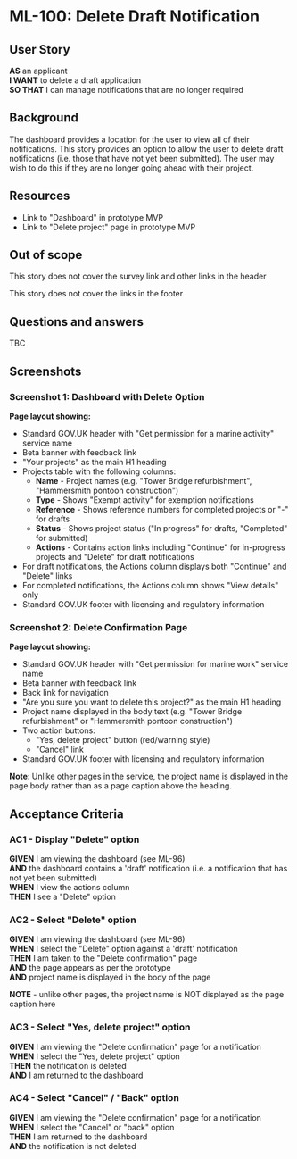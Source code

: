# ML-100: Delete Draft Notification

## User Story

**AS** an applicant  
**I WANT** to delete a draft application  
**SO THAT** I can manage notifications that are no longer required

## Background

The dashboard provides a location for the user to view all of their notifications. This story provides an option to allow the user to delete draft notifications (i.e. those that have not yet been submitted). The user may wish to do this if they are no longer going ahead with their project.

## Resources

- Link to "Dashboard" in prototype MVP
- Link to "Delete project" page in prototype MVP

## Out of scope

This story does not cover the survey link and other links in the header

This story does not cover the links in the footer

## Questions and answers

TBC

## Screenshots

### Screenshot 1: Dashboard with Delete Option

**Page layout showing:**

- Standard GOV.UK header with "Get permission for a marine activity" service name
- Beta banner with feedback link
- "Your projects" as the main H1 heading
- Projects table with the following columns:
  - **Name** - Project names (e.g. "Tower Bridge refurbishment", "Hammersmith pontoon construction")
  - **Type** - Shows "Exempt activity" for exemption notifications
  - **Reference** - Shows reference numbers for completed projects or "-" for drafts
  - **Status** - Shows project status ("In progress" for drafts, "Completed" for submitted)
  - **Actions** - Contains action links including "Continue" for in-progress projects and "Delete" for draft notifications
- For draft notifications, the Actions column displays both "Continue" and "Delete" links
- For completed notifications, the Actions column shows "View details" only
- Standard GOV.UK footer with licensing and regulatory information

### Screenshot 2: Delete Confirmation Page

**Page layout showing:**

- Standard GOV.UK header with "Get permission for marine work" service name
- Beta banner with feedback link
- Back link for navigation
- "Are you sure you want to delete this project?" as the main H1 heading
- Project name displayed in the body text (e.g. "Tower Bridge refurbishment" or "Hammersmith pontoon construction")
- Two action buttons:
  - "Yes, delete project" button (red/warning style)
  - "Cancel" link
- Standard GOV.UK footer with licensing and regulatory information

**Note**: Unlike other pages in the service, the project name is displayed in the page body rather than as a page caption above the heading.

## Acceptance Criteria

### AC1 - Display "Delete" option

**GIVEN** I am viewing the dashboard (see ML-96)  
**AND** the dashboard contains a 'draft' notification (i.e. a notification that has not yet been submitted)  
**WHEN** I view the actions column  
**THEN** I see a "Delete" option

### AC2 - Select "Delete" option

**GIVEN** I am viewing the dashboard (see ML-96)  
**WHEN** I select the "Delete" option against a 'draft' notification  
**THEN** I am taken to the "Delete confirmation" page  
**AND** the page appears as per the prototype  
**AND** project name is displayed in the body of the page

**NOTE** - unlike other pages, the project name is NOT displayed as the page caption here

### AC3 - Select "Yes, delete project" option

**GIVEN** I am viewing the "Delete confirmation" page for a notification  
**WHEN** I select the "Yes, delete project" option  
**THEN** the notification is deleted  
**AND** I am returned to the dashboard

### AC4 - Select "Cancel" / "Back" option

**GIVEN** I am viewing the "Delete confirmation" page for a notification  
**WHEN** I select the "Cancel" or "back" option  
**THEN** I am returned to the dashboard  
**AND** the notification is not deleted
